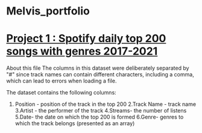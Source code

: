 # Melvis_portfolio

# [Project 1 : Spotify daily top 200 songs with genres 2017-2021](https://github.com/melvisonoriode/Melvis_portfolio/tree/main/ExploreSpotify)
About this file
The columns in this dataset were deliberately separated by "#" since track names can contain different characters, including a comma, which can lead to errors when loading a file.

The dataset contains the following columns:
1. Position - position of the track in the top 200
2.Track Name - track name
3.Artist - the performer of the track
4.Streams- the number of listens
5.Date- the date on which the top 200 is formed
6.Genre- genres to which the track belongs (presented as an array)
